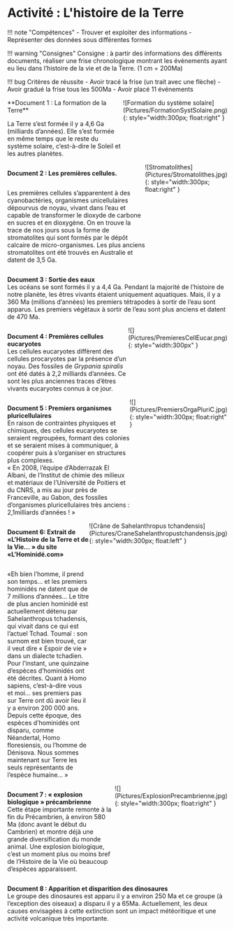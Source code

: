 # Activité : L'histoire de la Terre

!!! note "Compétences"
    - Trouver et exploiter des informations
    - Représenter des données sous différentes formes

!!! warning "Consignes"
    Consigne : à partir des informations des différents documents, réaliser une frise chronologique montrant les évènements ayant eu lieu dans l’histoire de la vie et de la Terre. (1 cm = 200Ma)
    
!!! bug Critères de réussite
    - Avoir tracé la frise (un trait avec une flèche)
    - Avoir gradué la frise tous les 500Ma
    - Avoir placé 11 événements


<div markdown style="display: flex; flex-direction:row" > 

<div markdown style="display: flex; flex-direction:column" > 
**Document 1 : La formation de la Terre**  


La Terre s’est formée il y a 4,6 Ga (milliards d’années). Elle s’est  formée en même temps que le reste du système solaire, c’est-à-dire le Soleil et les autres planètes.
</div>
![Formation du système solaire](Pictures/FormationSystSolaire.png){: style="width:300px; float:right" }
</div>

<div markdown style="display: flex; flex-direction:row" > 

<div markdown style="display: flex; flex-direction:column" > 

**Document 2 : Les premières cellules.**  

Les premières cellules s’apparentent à des cyanobactéries, organismes unicellulaires dépourvus de noyau, vivant dans l’eau et capable de transformer le dioxyde de carbone en sucres et en dioxygène. On en trouve la trace de nos jours sous la forme de stromatolites qui sont formés par le dépôt calcaire de micro-organismes. Les plus anciens stromatolites ont été trouvés en Australie et datent de 3,5 Ga.

</div>
![Stromatolithes](Pictures/Stromatolithes.jpg){: style="width:300px; float:right" }
</div>



**Document 3 : Sortie des eaux**  
Les océans se sont formés il y a 4,4 Ga. Pendant la majorité de
l’histoire de notre planète, les êtres vivants étaient uniquement
aquatiques. Mais, il y a 360 Ma (millions d’années) les premiers
tétrapodes à sortir de l’eau sont apparus. Les premiers végétaux à
sortir de l’eau sont plus anciens et datent de 470 Ma.

<div markdown style="display: flex; flex-direction:row" > 

<div markdown style="display: flex; flex-direction:column" > 


**Document 4 : Premières cellules eucaryotes**  
Les cellules eucaryotes diffèrent
des cellules procaryotes par la présence d’un noyau. Des fossiles de
*Grypania spiralis* ont été datés à 2,2 milliards d’années. Ce sont les
plus anciennes traces d’êtres vivants eucaryotes connus à ce jour.

</div>
![](Pictures/PremieresCellEucar.png){: style="width:300px" }
</div>


<div markdown style="display: flex; flex-direction:row" > 

<div markdown style="display: flex; flex-direction:column" > 

**Document 5 : Premiers organismes pluricellulaires**  
En raison de contraintes
physiques et chimiques, des cellules eucaryotes se seraient regroupées,
formant des colonies et se seraient mises à communiquer, à coopérer puis
à s’organiser en structures plus complexes.  
« En 2008, l’équipe d’Abderrazak El Albani, de l’Institut de chimie des
milieux et matériaux de l’Université de Poitiers et du CNRS, a mis au
jour près de Franceville, au Gabon, des fossiles d’organismes
pluricellulaires très anciens : 2,1milliards d’années ! »

</div>
![](Pictures/PremiersOrgaPluriC.jpg){: style="width:300px; float:right" }
</div>


<div markdown style="display: flex; flex-direction:row" > 

<div markdown style="display: flex; flex-direction:column" > 

**Document 6: Extrait de «L’Histoire de la Terre et de la Vie… » du site «L’Hominidé.com»**


«Eh bien l’homme, il prend son temps… et les premiers hominidés ne datent que de 7 millions d’années… 
Le titre de plus ancien hominidé est actuellement détenu par
Sahelanthropus tchadensis, qui vivait dans ce qui est l’actuel Tchad.
Toumaï : son surnom est bien trouvé, car il veut dire « Espoir de vie »
dans un dialecte tchadien. Pour l’instant, une quinzaine d’espèces
d’hominidés ont été décrites. Quant à Homo sapiens, c’est-à-dire vous et
moi… ses premiers pas sur Terre ont dû avoir lieu il y a environ
200 000 ans. Depuis cette époque, des espèces d’hominidés ont disparu,
comme Néandertal, Homo floresiensis, ou l’homme de Dénisova. Nous sommes
maintenant sur Terre les seuls représentants de l’espèce humaine… » 
</div>
![Crâne de Sahelanthropus tchandensis](Pictures/CraneSahelanthropustchandensis.jpg){: style="width:300px; float:left" }
</div>


<div markdown style="display: flex; flex-direction:row" > 

<div markdown style="display: flex; flex-direction:column" > 

**Document 7 : « explosion biologique » précambrienne**  
Cette étape importante remonte à
la fin du Précambrien, à environ 580 Ma (donc avant le début du
Cambrien) et montre déjà une grande diversification du monde animal.
Une explosion biologique, c’est un moment plus ou moins bref de
l’Histoire de la Vie où beaucoup d’espèces apparaissent.
</div>
![](Pictures/ExplosionPrecambrienne.jpg){: style="width:300px; float:right" }
</div>


**Document 8 : Apparition et disparition des dinosaures**  
Le groupe des dinosaures est apparu il y a environ 250 Ma et ce groupe
(à l’exception des oiseaux) a disparu il y a 65Ma. Actuellement, les
deux causes envisagées à cette extinction sont un impact météoritique et une activité volcanique très importante.




